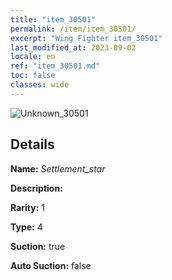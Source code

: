 ```yaml
---
title: "item_30501"
permalink: /item/item_30501/
excerpt: "Wing Fighter item_30501"
last_modified_at: 2023-09-02
locale: en
ref: "item_30501.md"
toc: false
classes: wide
---
```



 ![Unknown_30501](/images/item/Settlement_star_p.png)



## Details

 **Name:** *Settlement_star* 

 **Description:** 

 **Rarity:** 1 

 **Type:** 4 

 **Suction:** true 

 **Auto Suction:** false 


